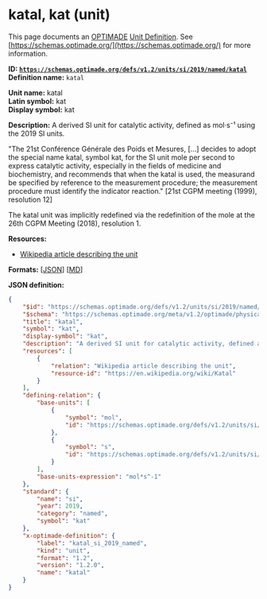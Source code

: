 # katal, kat (unit)

This page documents an [OPTIMADE](https://www.optimade.org/) [Unit Definition](https://schemas.optimade.org/#definitions). See [https://schemas.optimade.org/](https://schemas.optimade.org/) for more information.

**ID: [`https://schemas.optimade.org/defs/v1.2/units/si/2019/named/katal`](https://schemas.optimade.org/defs/v1.2/units/si/2019/named/katal.md)**  
**Definition name:** `katal`

**Unit name:** katal  
**Latin symbol:** kat  
**Display symbol:** kat  
  
**Description:** A derived SI unit for catalytic activity, defined as mol·s⁻¹ using the 2019 SI units.

"The 21st Conférence Générale des Poids et Mesures, [...] decides to adopt the special name katal, symbol kat, for the SI unit mole per second to express catalytic activity, especially in the fields of medicine and biochemistry, and recommends that when the katal is used, the measurand be specified by reference to the measurement procedure; the measurement procedure must identify the indicator reaction." [21st CGPM meeting (1999), resolution 12]

The katal unit was implicitly redefined via the redefinition of the mole at the 26th CGPM Meeting (2018), resolution 1.

**Resources:**

- [Wikipedia article describing the unit](https://en.wikipedia.org/wiki/Katal)


**Formats:** [[JSON](katal.json)] [[MD](katal.md)]

**JSON definition:**

``` json
{
    "$id": "https://schemas.optimade.org/defs/v1.2/units/si/2019/named/katal",
    "$schema": "https://schemas.optimade.org/meta/v1.2/optimade/physical_unit_definition.json",
    "title": "katal",
    "symbol": "kat",
    "display-symbol": "kat",
    "description": "A derived SI unit for catalytic activity, defined as mol\u00b7s\u207b\u00b9 using the 2019 SI units.\n\n\"The 21st Conf\u00e9rence G\u00e9n\u00e9rale des Poids et Mesures, [...] decides to adopt the special name katal, symbol kat, for the SI unit mole per second to express catalytic activity, especially in the fields of medicine and biochemistry, and recommends that when the katal is used, the measurand be specified by reference to the measurement procedure; the measurement procedure must identify the indicator reaction.\" [21st CGPM meeting (1999), resolution 12]\n\nThe katal unit was implicitly redefined via the redefinition of the mole at the 26th CGPM Meeting (2018), resolution 1.",
    "resources": [
        {
            "relation": "Wikipedia article describing the unit",
            "resource-id": "https://en.wikipedia.org/wiki/Katal"
        }
    ],
    "defining-relation": {
        "base-units": [
            {
                "symbol": "mol",
                "id": "https://schemas.optimade.org/defs/v1.2/units/si/2019/base/mole"
            },
            {
                "symbol": "s",
                "id": "https://schemas.optimade.org/defs/v1.2/units/si/1967/base/second"
            }
        ],
        "base-units-expression": "mol*s^-1"
    },
    "standard": {
        "name": "si",
        "year": 2019,
        "category": "named",
        "symbol": "kat"
    },
    "x-optimade-definition": {
        "label": "katal_si_2019_named",
        "kind": "unit",
        "format": "1.2",
        "version": "1.2.0",
        "name": "katal"
    }
}
```